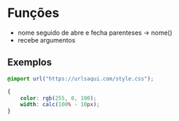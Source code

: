 # Funções

* nome seguido de abre e fecha parenteses -> nome()
* recebe argumentos

## Exemplos

```css
@import url("https://urlsaqui.com/style.css");

{
    color: rgb(255, 0, 100);
    width: calc(100% - 10px);
}

```
